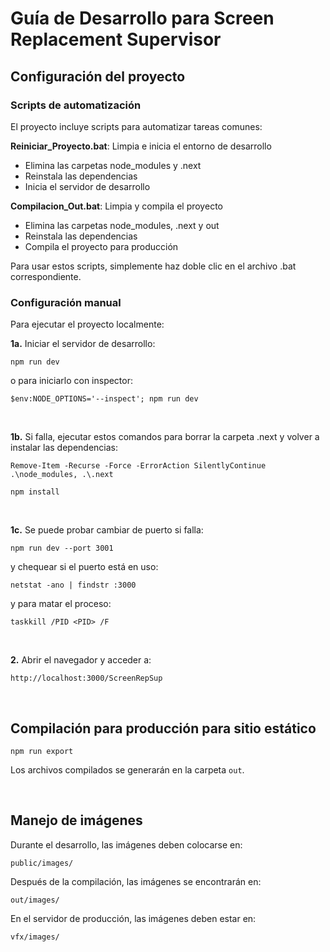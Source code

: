 # Guía de Desarrollo para Screen Replacement Supervisor

## Configuración del proyecto

### Scripts de automatización

El proyecto incluye scripts para automatizar tareas comunes:

**Reiniciar_Proyecto.bat**: Limpia e inicia el entorno de desarrollo
- Elimina las carpetas node_modules y .next
- Reinstala las dependencias
- Inicia el servidor de desarrollo

**Compilacion_Out.bat**: Limpia y compila el proyecto
- Elimina las carpetas node_modules, .next y out
- Reinstala las dependencias
- Compila el proyecto para producción

Para usar estos scripts, simplemente haz doble clic en el archivo .bat correspondiente.

### Configuración manual

Para ejecutar el proyecto localmente:

**1a.** Iniciar el servidor de desarrollo:
   ```
   npm run dev
   ```
   o para iniciarlo con inspector:
   ```
   $env:NODE_OPTIONS='--inspect'; npm run dev
   ```  

<br />


**1b.** Si falla, ejecutar estos comandos para borrar la carpeta .next y volver a instalar las dependencias:
   ```
   Remove-Item -Recurse -Force -ErrorAction SilentlyContinue .\node_modules, .\.next
   ```
   ```
   npm install
   ```

<br />


**1c.** Se puede probar cambiar de puerto si falla:
   ```
   npm run dev --port 3001
   ```
   y chequear si el puerto está en uso:
   ```
   netstat -ano | findstr :3000
   ```  
   y para matar el proceso:
   ```
   taskkill /PID <PID> /F
   ```

<br />


**2.** Abrir el navegador y acceder a:
   ```
   http://localhost:3000/ScreenRepSup
   ```

<br />


## Compilación para producción para sitio estático
   ```
   npm run export
   ```

Los archivos compilados se generarán en la carpeta `out`.

<br />


## Manejo de imágenes

Durante el desarrollo, las imágenes deben colocarse en:
  ```
  public/images/
  ```

Después de la compilación, las imágenes se encontrarán en:
  ```
  out/images/
  ```

En el servidor de producción, las imágenes deben estar en:
  ```
  vfx/images/
  ```
